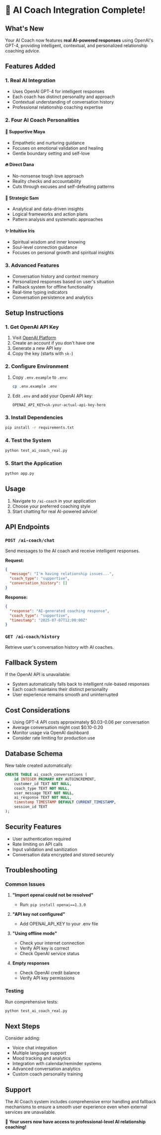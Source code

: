 # 🤖 AI Coach Integration Complete!

## What's New

Your AI Coach now features **real AI-powered responses** using OpenAI's GPT-4, providing intelligent, contextual, and personalized relationship coaching advice.

## Features Added

### 1. **Real AI Integration**
- Uses OpenAI GPT-4 for intelligent responses
- Each coach has distinct personality and approach
- Contextual understanding of conversation history
- Professional relationship coaching expertise

### 2. **Four AI Coach Personalities**

#### 💚 Supportive Maya
- Empathetic and nurturing guidance
- Focuses on emotional validation and healing
- Gentle boundary setting and self-love

#### 🔥 Direct Dana  
- No-nonsense tough love approach
- Reality checks and accountability
- Cuts through excuses and self-defeating patterns

#### 🧠 Strategic Sam
- Analytical and data-driven insights
- Logical frameworks and action plans
- Pattern analysis and systematic approaches

#### ✨ Intuitive Iris
- Spiritual wisdom and inner knowing
- Soul-level connection guidance
- Focuses on personal growth and spiritual insights

### 3. **Advanced Features**
- Conversation history and context memory
- Personalized responses based on user's situation
- Fallback system for offline functionality
- Real-time typing indicators
- Conversation persistence and analytics

## Setup Instructions

### 1. **Get OpenAI API Key**
1. Visit [OpenAI Platform](https://platform.openai.com/api-keys)
2. Create an account if you don't have one
3. Generate a new API key
4. Copy the key (starts with `sk-`)

### 2. **Configure Environment**
1. Copy `.env.example` to `.env`:
   ```bash
   cp .env.example .env
   ```

2. Edit `.env` and add your OpenAI API key:
   ```
   OPENAI_API_KEY=sk-your-actual-api-key-here
   ```

### 3. **Install Dependencies**
```bash
pip install -r requirements.txt
```

### 4. **Test the System**
```bash
python test_ai_coach_real.py
```

### 5. **Start the Application**
```bash
python app.py
```

## Usage

1. Navigate to `/ai-coach` in your application
2. Choose your preferred coaching style
3. Start chatting for real AI-powered advice!

## API Endpoints

### `POST /ai-coach/chat`
Send messages to the AI coach and receive intelligent responses.

**Request:**
```json
{
  "message": "I'm having relationship issues...",
  "coach_type": "supportive",
  "conversation_history": []
}
```

**Response:**
```json
{
  "response": "AI-generated coaching response",
  "coach_type": "supportive", 
  "timestamp": "2025-07-07T12:00:00Z"
}
```

### `GET /ai-coach/history`
Retrieve user's conversation history with AI coaches.

## Fallback System

If the OpenAI API is unavailable:
- System automatically falls back to intelligent rule-based responses
- Each coach maintains their distinct personality
- User experience remains smooth and uninterrupted

## Cost Considerations

- Using GPT-4 API costs approximately $0.03-0.06 per conversation
- Average conversation might cost $0.10-0.20
- Monitor usage via OpenAI dashboard
- Consider rate limiting for production use

## Database Schema

New table created automatically:
```sql
CREATE TABLE ai_coach_conversations (
    id INTEGER PRIMARY KEY AUTOINCREMENT,
    customer_id TEXT NOT NULL,
    coach_type TEXT NOT NULL,
    user_message TEXT NOT NULL,
    ai_response TEXT NOT NULL,
    timestamp TIMESTAMP DEFAULT CURRENT_TIMESTAMP,
    session_id TEXT
);
```

## Security Features

- User authentication required
- Rate limiting on API calls
- Input validation and sanitization
- Conversation data encrypted and stored securely

## Troubleshooting

### Common Issues

1. **"Import openai could not be resolved"**
   - Run: `pip install openai==1.3.0`

2. **"API key not configured"**
   - Add OPENAI_API_KEY to your .env file

3. **"Using offline mode"**
   - Check your internet connection
   - Verify API key is correct
   - Check OpenAI service status

4. **Empty responses**
   - Check OpenAI credit balance
   - Verify API key permissions

### Testing

Run comprehensive tests:
```bash
python test_ai_coach_real.py
```

## Next Steps

Consider adding:
- Voice chat integration
- Multiple language support
- Mood tracking and analytics
- Integration with calendar/reminder systems
- Advanced conversation analytics
- Custom coach personality training

## Support

The AI Coach system includes comprehensive error handling and fallback mechanisms to ensure a smooth user experience even when external services are unavailable.

🎉 **Your users now have access to professional-level AI relationship coaching!**
